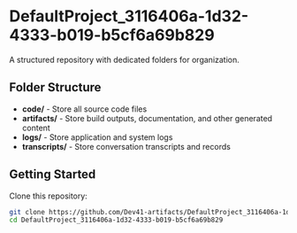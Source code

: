 # DefaultProject_3116406a-1d32-4333-b019-b5cf6a69b829
A structured repository with dedicated folders for organization.

## Folder Structure

- **code/** - Store all source code files
- **artifacts/** - Store build outputs, documentation, and other generated content
- **logs/** - Store application and system logs
- **transcripts/** - Store conversation transcripts and records

## Getting Started

Clone this repository:
```bash
git clone https://github.com/Dev41-artifacts/DefaultProject_3116406a-1d32-4333-b019-b5cf6a69b829
cd DefaultProject_3116406a-1d32-4333-b019-b5cf6a69b829
```
